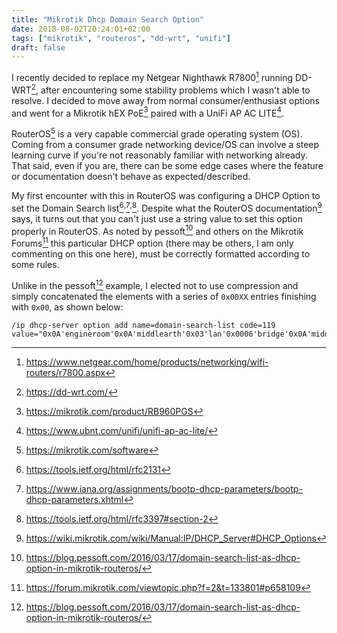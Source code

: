 ```yaml
---
title: "Mikrotik Dhcp Domain Search Option"
date: 2018-08-02T20:24:01+02:00
tags: ["mikrotik", "routeros", "dd-wrt", "unifi"]
draft: false
---
```


I recently decided to replace my Netgear Nighthawk R7800[^r7800] running DD-WRT[^dd-wrt], after encountering some stability problems which I wasn't able to resolve. I decided to move away from normal consumer/enthusiast options and went for a Mikrotik hEX PoE[^hex-poe] paired with a UniFi AP AC LITE[^unifi-ac-lite].

RouterOS[^routeros] is a very capable commercial grade operating system (OS). Coming from a consumer grade networking device/OS can involve a steep learning curve if you're not reasonably familiar with networking already. That said, even if you are, there can be some edge cases where the feature or documentation doesn't behave as expected/described.

My first encounter with this in RouterOS was configuring a DHCP Option to set the Domain Search list[^rfc2131]<sup>,</sup>[^rfc2131-params]<sup>,</sup>[^rfc3397-formatting]. Despite what the RouterOS documentation[^ros-dhcp-options] says, it turns out that you can't just use a string value to set this option properly in RouterOS. As noted by pessoft[^blog-pessoft] and others on the Mikrotik Forums[^mikrotik-forum] this particular DHCP option (there may be others, I am only commenting on this one here), must be correctly formatted according to some rules.

Unlike in the pessoft[^blog-pessoft] example, I elected not to use compression and simply concatenated the elements with a series of `0x00XX` entries finishing with `0x00`, as shown below:

```
/ip dhcp-server option add name=domain-search-list code=119 value="0x0A'engineroom'0x0A'middlearth'0x03'lan'0x0006'bridge'0x0A'middlearth'0x03'lan'0x000A'middlearth'0x03'lan'0x00"
```


 [^r7800]: https://www.netgear.com/home/products/networking/wifi-routers/r7800.aspx
 [^dd-wrt]: https://dd-wrt.com/
 [^hex-poe]:  https://mikrotik.com/product/RB960PGS
 [^unifi-ac-lite]: https://www.ubnt.com/unifi/unifi-ap-ac-lite/
 [^routeros]: https://mikrotik.com/software
 [^ros-dhcp-options]: https://wiki.mikrotik.com/wiki/Manual:IP/DHCP_Server#DHCP_Options
 [^rfc2131]: https://tools.ietf.org/html/rfc2131
 [^rfc2131-params]: https://www.iana.org/assignments/bootp-dhcp-parameters/bootp-dhcp-parameters.xhtml
 [^rfc3397-formatting]: https://tools.ietf.org/html/rfc3397#section-2
 [^blog-pessoft]: https://blog.pessoft.com/2016/03/17/domain-search-list-as-dhcp-option-in-mikrotik-routeros/
 [^mikrotik-forum]: https://forum.mikrotik.com/viewtopic.php?f=2&t=133801#p658109
